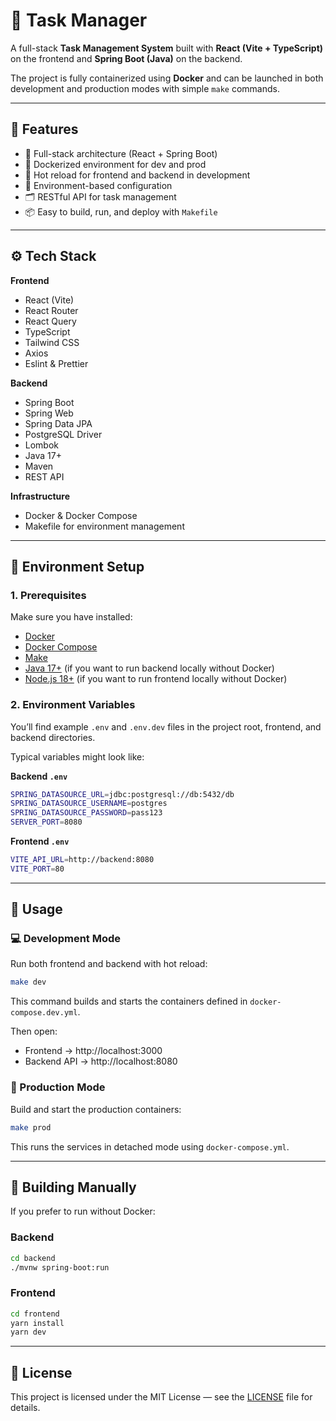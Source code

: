 # 🧭 Task Manager

A full-stack **Task Management System** built with **React (Vite + TypeScript)** on the frontend and **Spring Boot (Java)** on the backend.

The project is fully containerized using **Docker** and can be launched in both development and production modes with simple `make` commands.

---

## 🚀 Features

- 🧩 Full-stack architecture (React + Spring Boot)
- 🐳 Dockerized environment for dev and prod
- 🌱 Hot reload for frontend and backend in development
- 🔐 Environment-based configuration
- 🗂️ RESTful API for task management
- 📦 Easy to build, run, and deploy with `Makefile`

---

## ⚙️ Tech Stack

**Frontend**

- React (Vite)
- React Router
- React Query
- TypeScript
- Tailwind CSS
- Axios
- Eslint & Prettier

**Backend**

- Spring Boot
- Spring Web
- Spring Data JPA
- PostgreSQL Driver
- Lombok
- Java 17+
- Maven
- REST API

**Infrastructure**

- Docker & Docker Compose
- Makefile for environment management

---

## 🔧 Environment Setup

### 1. Prerequisites

Make sure you have installed:

- [Docker](https://docs.docker.com/get-started/get-docker/)
- [Docker Compose](https://docs.docker.com/compose/)
- [Make](https://www.gnu.org/software/make/)
- [Java 17+](https://adoptium.net/) (if you want to run backend locally without Docker)
- [Node.js 18+](https://nodejs.org/) (if you want to run frontend locally without Docker)

### 2. Environment Variables

You’ll find example `.env` and `.env.dev` files in the project root, frontend, and backend directories.

Typical variables might look like:

**Backend `.env`**

```bash
SPRING_DATASOURCE_URL=jdbc:postgresql://db:5432/db
SPRING_DATASOURCE_USERNAME=postgres
SPRING_DATASOURCE_PASSWORD=pass123
SERVER_PORT=8080
```

**Frontend `.env`**

```bash
VITE_API_URL=http://backend:8080
VITE_PORT=80
```

---

## 🧰 Usage

### 💻 Development Mode

Run both frontend and backend with hot reload:

```bash
make dev
```

This command builds and starts the containers defined in `docker-compose.dev.yml`.

Then open:

- Frontend → http://localhost:3000
- Backend API → http://localhost:8080

### 🚀 Production Mode

Build and start the production containers:

```bash
make prod
```

This runs the services in detached mode using `docker-compose.yml`.

---

## 🧱 Building Manually

If you prefer to run without Docker:

### Backend

```bash
cd backend
./mvnw spring-boot:run
```

### Frontend

```bash
cd frontend
yarn install
yarn dev
```

---

## 📄 License

This project is licensed under the MIT License — see the [LICENSE](./LICENSE) file for details.

